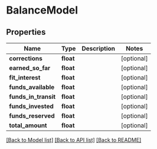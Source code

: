 # BalanceModel

## Properties
Name | Type | Description | Notes
------------ | ------------- | ------------- | -------------
**corrections** | **float** |  | [optional] 
**earned_so_far** | **float** |  | [optional] 
**fit_interest** | **float** |  | [optional] 
**funds_available** | **float** |  | [optional] 
**funds_in_transit** | **float** |  | [optional] 
**funds_invested** | **float** |  | [optional] 
**funds_reserved** | **float** |  | [optional] 
**total_amount** | **float** |  | [optional] 

[[Back to Model list]](../README.md#documentation-for-models) [[Back to API list]](../README.md#documentation-for-api-endpoints) [[Back to README]](../README.md)


